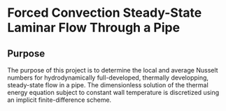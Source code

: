 # Forced Convection Steady-State Laminar Flow Through a Pipe
## Purpose
The purpose of this project is to determine the local and average Nusselt numbers for hydrodynamically full-developed, thermally developping, steady-state flow in a pipe. The dimensionless solution of the thermal energy equation subject to constant wall temperature is discretized using an implicit finite-difference scheme. 
